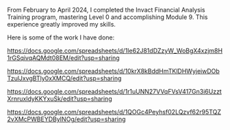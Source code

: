 From February to April 2024, I completed the Invact Financial Analysis Training program, mastering Level 0 and accomplishing Module 9. This experience greatly improved my skills. 

Here is some of the work I have done:

https://docs.google.com/spreadsheets/d/1Ie62J81dDZzyW_WoBgX4xzjm8H1rGSqivqAQMdt08EM/edit?usp=sharing 

https://docs.google.com/spreadsheets/d/10krX8kBddHmTKlDHWyjeiwDObTzulJxvgBTly0xXMCQ/edit?usp=sharing 

https://docs.google.com/spreadsheets/d/1r1uUNN27VVqFVsV417Gn3i6UzztXrnruxldyKKYxuSk/edit?usp=sharing

https://docs.google.com/spreadsheets/d/1QOGc4Peyhsf02LQzvf62r95TQZ2vXMcPWBEYDByINOg/edit?usp=sharing
